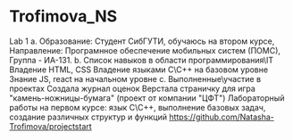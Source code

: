 # Trofimova_NS

Lab 1
a. Образование:
Студент СибГУТИ, 
обучаюсь на втором курсе, 
Направление: Програмнное обеспечение мобильных систем (ПОМС), 
Группа - ИА-131.
b. Список навыков в области программирования\IT
Владение HTML,  CSS
Владение языками С\С++ на базовом уровне
Знание  JS, react на начальном уровне 
c. Выполненные\участие в проектах
Создала журнал оценок
Верстала страничку для игра "камень-ножницы-бумага" (проект от компании "ЦФТ")
Лабораторный работы на первом курсе: язык С\С++, выполнение базовых задач, создание различных структур и функций
https://github.com/Natasha-Trofimova/projectstart
